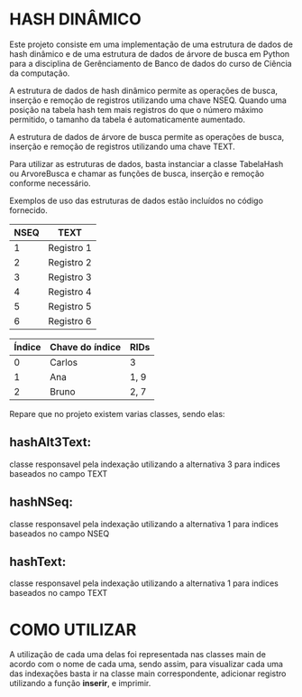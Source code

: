 # HASH DINÂMICO
Este projeto consiste em uma implementação de uma estrutura de dados de hash dinâmico e de uma estrutura de dados de árvore de busca em Python para a disciplina de Gerênciamento de Banco de dados do curso de Ciência da computação.

A estrutura de dados de hash dinâmico permite as operações de busca, inserção e remoção de registros utilizando uma chave NSEQ. Quando uma posição na tabela hash tem mais registros do que o número máximo permitido, o tamanho da tabela é automaticamente aumentado.

A estrutura de dados de árvore de busca permite as operações de busca, inserção e remoção de registros utilizando uma chave TEXT.

Para utilizar as estruturas de dados, basta instanciar a classe TabelaHash ou ArvoreBusca e chamar as funções de busca, inserção e remoção conforme necessário.

Exemplos de uso das estruturas de dados estão incluídos no código fornecido.

| NSEQ | TEXT       |                         
|------|------------|
| 1    | Registro 1 |           
| 2    | Registro 2 |
| 3    | Registro 3 |
| 4    | Registro 4 |
| 5    | Registro 5 |
| 6    | Registro 6 |

| Índice | Chave do índice | RIDs |
|--------|-----------------|------|
| 0      | Carlos          | 3    |
| 1      | Ana             | 1, 9 |
| 2      | Bruno           | 2, 7 |


Repare que no projeto existem varias classes, sendo elas: <br>
  ## **hashAlt3Text**: 
  classe responsavel pela indexação utilizando a alternativa 3 para indices baseados no campo TEXT  <br>
  ## **hashNSeq**:
  classe responsavel pela indexação utilizando a alternativa 1 para indices baseados no campo NSEQ  <br>
  ## **hashText**:
  classe responsavel pela indexação utilizando a alternativa 1 para indices baseados no campo TEXT<br>
  
  # **COMO UTILIZAR** <br>
 A utilização de cada uma delas foi representada nas classes main de acordo com o nome de cada uma, sendo assim, para visualizar cada uma das indexações basta ir na classe main correspondente, adicionar registro utilizando a função **inserir**, e imprimir.
